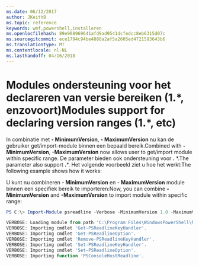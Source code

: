 ```yaml
---
ms.date: 06/12/2017
author: JKeithB
ms.topic: reference
keywords: wmf,powershell,installeren
ms.openlocfilehash: 89e908969641afd9ad9541dcfedcc8eb6315d07c
ms.sourcegitcommit: ece1794c94be4880a2af5a2605ed4721593643b6
ms.translationtype: MT
ms.contentlocale: nl-NL
ms.lasthandoff: 04/16/2018
---
```

# <a name="modules-support-for-declaring-version-ranges-1-etc"></a><span data-ttu-id="fe667-102">Modules ondersteuning voor het declareren van versie bereiken (1.\*, enzovoort)</span><span class="sxs-lookup"><span data-stu-id="fe667-102">Modules support for declaring version ranges (1.\*, etc)</span></span>
<span data-ttu-id="fe667-103">In combinatie met **- MinimumVersion**, **- MaximumVersion** nu kan de gebruiker get/import-module binnen een bepaald bereik.</span><span class="sxs-lookup"><span data-stu-id="fe667-103">Combined with **-MinimumVersion**, **-MaximumVersion** now allows user to get/import module within specific range.</span></span> <span data-ttu-id="fe667-104">De parameter bieden ook ondersteuning voor **.** \*.</span><span class="sxs-lookup"><span data-stu-id="fe667-104">The parameter also support **.**\*.</span></span> <span data-ttu-id="fe667-105">Het volgende voorbeeld ziet u hoe het werkt:</span><span class="sxs-lookup"><span data-stu-id="fe667-105">The following example shows how it works:</span></span>

<span data-ttu-id="fe667-106">U kunt nu combineren **- MinimumVersion** en **- MaximumVersion** module binnen een specifiek bereik te importeren:</span><span class="sxs-lookup"><span data-stu-id="fe667-106">Now, you can combine **-MinimumVersion** and **-MaximumVersion** to import module within specific range:</span></span>

```powershell
PS C:\> Import-Module psreadline -Verbose -MinimumVersion 1.0 -MaximumVersion 1.2.*

VERBOSE: Loading module from path 'C:\Program Files\WindowsPowerShell\Modules\psreadline\1.1\psreadline.psd1'.
VERBOSE: Importing cmdlet 'Get-PSReadlineKeyHandler'.
VERBOSE: Importing cmdlet 'Get-PSReadlineOption'.
VERBOSE: Importing cmdlet 'Remove-PSReadlineKeyHandler'.
VERBOSE: Importing cmdlet 'Set-PSReadlineKeyHandler'.
VERBOSE: Importing cmdlet 'Set-PSReadlineOption'.
VERBOSE: Importing function 'PSConsoleHostReadline'.
```
